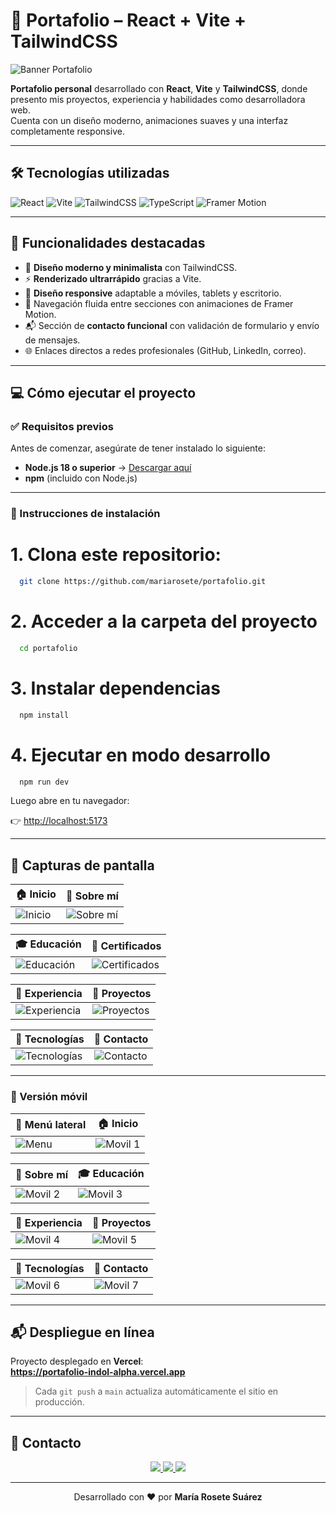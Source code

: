# 💼 Portafolio – React + Vite + TailwindCSS

![Banner Portafolio](https://github.com/mariarosete/portafolio/blob/main/bannerPortafolio.png?raw=true)

**Portafolio personal** desarrollado con **React**, **Vite** y **TailwindCSS**, donde presento mis proyectos, experiencia y habilidades como desarrolladora web.  
Cuenta con un diseño moderno, animaciones suaves y una interfaz completamente responsive.

---

## 🛠 Tecnologías utilizadas

![React](https://img.shields.io/badge/React-20232A?style=for-the-badge&logo=react&logoColor=61DAFB)
![Vite](https://img.shields.io/badge/Vite-646CFF?style=for-the-badge&logo=vite&logoColor=FFD62E)
![TailwindCSS](https://img.shields.io/badge/TailwindCSS-06B6D4?style=for-the-badge&logo=tailwindcss&logoColor=white)
![TypeScript](https://img.shields.io/badge/TypeScript-3178C6?style=for-the-badge&logo=typescript&logoColor=white)
![Framer Motion](https://img.shields.io/badge/Framer%20Motion-0055FF?style=for-the-badge&logo=framer&logoColor=white)

---

## 🚀 Funcionalidades destacadas

- 🎨 **Diseño moderno y minimalista** con TailwindCSS.  
- ⚡ **Renderizado ultrarrápido** gracias a Vite.  
- 📱 **Diseño responsive** adaptable a móviles, tablets y escritorio.  
- 🧭 Navegación fluida entre secciones con animaciones de Framer Motion.  
- 📬 Sección de **contacto funcional** con validación de formulario y envío de mensajes.  
- 🌐 Enlaces directos a redes profesionales (GitHub, LinkedIn, correo).  

---

## 💻 Cómo ejecutar el proyecto

### ✅ Requisitos previos
Antes de comenzar, asegúrate de tener instalado lo siguiente:

- **Node.js 18 o superior** → [Descargar aquí](https://nodejs.org/)
- **npm** (incluido con Node.js)

---

### 🚀 Instrucciones de instalación

# 1. Clona este repositorio:

 ```bash
   git clone https://github.com/mariarosete/portafolio.git
 ```

# 2. Acceder a la carpeta del proyecto

 ```bash
   cd portafolio
 ```

# 3. Instalar dependencias

 ```bash
   npm install
 ```

# 4. Ejecutar en modo desarrollo

 ```bash
   npm run dev
 ```

Luego abre en tu navegador:  

👉 [http://localhost:5173](http://localhost:5173)

---

## 📸 Capturas de pantalla

| 🏠 Inicio | 💼 Sobre mí |
|-----------|-------------|
| ![Inicio](https://github.com/mariarosete/portafolio/blob/main/screenshots/1.png?raw=true) | ![Sobre mí](https://github.com/mariarosete/portafolio/blob/main/screenshots/2.png?raw=true) |

| 🎓 Educación | 🧾 Certificados |
|--------------|----------------|
| ![Educación](https://github.com/mariarosete/portafolio/blob/main/screenshots/3.png?raw=true) | ![Certificados](https://github.com/mariarosete/portafolio/blob/main/screenshots/4.png?raw=true) |

| 💼 Experiencia | 🚀 Proyectos |
|----------------|-------------|
| ![Experiencia](https://github.com/mariarosete/portafolio/blob/main/screenshots/5.png?raw=true) | ![Proyectos](https://github.com/mariarosete/portafolio/blob/main/screenshots/6.png?raw=true) |

| 🧠 Tecnologías | 📩 Contacto |
|----------------|-------------|
| ![Tecnologías](https://github.com/mariarosete/portafolio/blob/main/screenshots/7.png?raw=true) | ![Contacto](https://github.com/mariarosete/portafolio/blob/main/screenshots/8.png?raw=true) |

---

### 📱 Versión móvil

| 📱 Menú lateral | 🏠 Inicio |
|----------------|-----------|
| ![Menu](https://github.com/mariarosete/portafolio/blob/main/screenshots/menu.png?raw=true) | ![Movil 1](https://github.com/mariarosete/portafolio/blob/main/screenshots/movil1.png?raw=true) |

| 💼 Sobre mí | 🎓 Educación |
|-------------|-------------|
| ![Movil 2](https://github.com/mariarosete/portafolio/blob/main/screenshots/movil2.png?raw=true) | ![Movil 3](https://github.com/mariarosete/portafolio/blob/main/screenshots/movil3.png?raw=true) |

| 💼 Experiencia | 🚀 Proyectos |
|----------------|-------------|
| ![Movil 4](https://github.com/mariarosete/portafolio/blob/main/screenshots/movil4.png?raw=true) | ![Movil 5](https://github.com/mariarosete/portafolio/blob/main/screenshots/movil5.png?raw=true) |

| 🧠 Tecnologías | 📩 Contacto |
|----------------|-------------|
| ![Movil 6](https://github.com/mariarosete/portafolio/blob/main/screenshots/movil6.png?raw=true) | ![Movil 7](https://github.com/mariarosete/portafolio/blob/main/screenshots/movil7.png?raw=true) |

---


## 📬 Despliegue en línea

Proyecto desplegado en **Vercel**:  
**https://portafolio-indol-alpha.vercel.app**

> Cada `git push` a `main` actualiza automáticamente el sitio en producción.

---

## 📩 Contacto

<p align="center">
  <a href="mailto:marlarosete89@gmail.com">
    <img src="https://img.shields.io/badge/Gmail-D14836?style=for-the-badge&logo=gmail&logoColor=white" />
  </a>
  <a href="https://linkedin.com/in/mariarosetesuarez">
    <img src="https://img.shields.io/badge/LinkedIn-0077B5?style=for-the-badge&logo=linkedin&logoColor=white" />
  </a>
  <a href="https://github.com/mariarosete">
    <img src="https://img.shields.io/badge/GitHub-100000?style=for-the-badge&logo=github&logoColor=white" />
  </a>
</p>

---

<p align="center">Desarrollado con ❤️ por <b>María Rosete Suárez</b> </p>





